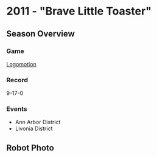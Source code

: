 # 2011 - "Brave Little Toaster"

## Season Overview

### Game

[Logomotion](https://www.youtube.com/watch?v=aH_9QHZpsfs)

### Record

9-17-0

### Events

- Ann Arbor District
- Livonia District

## Robot Photo
